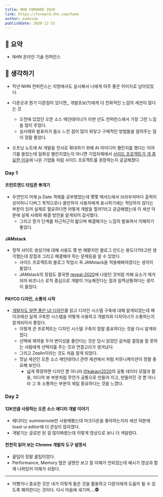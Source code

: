 ```yaml
---
title: NHN FORWARD 2020
link: https://forward.nhn.com/home
author: padosum
publishDate: 2020-12-15
---
```

## 📝 요약 
- NHN 온라인 기술 컨퍼런스  

## 🤔 생각하기   
- 작년 NHN 컨퍼런스는 지방에서도 실시해서 나에게 아주 좋은 이미지로 남아있었다.  
- 다른곳과 뭔가 다른점이 있다면,, 개발초보(?)에게 더 친화적인 느낌의 세션이 많다는 것
  - 오전에 있었던 오픈 소스 메인테이너가 이번 년도 컨퍼런스에서 가장 그런 느낌을 많이 주었다.  
  - 실사례와 발표자가 몸소 느낀 점이 많이 와닿고 구체적인 방법들을 알려주는 점이 정말 좋았다.  
  
- 오프닝 노트에 AI 개발을 전사로 확대하기 위해 AI 아이디어 챌린지를 했다는 이야기를 들었는데 일회성 챌린지였는지 아니면 기업자체에서 [사이드 프로젝트가 개 중요한 이유](../Dev/why-side-projects-are-so-damn-important)에 나온 기업들 처럼 사이드 프로젝트를 권장하는지 궁금해졌다.  

### Day 1 
#### 프런트엔드 타임존 뽀개기  
- 우연인지 어제 js Date 객체를 공부했었는데 몇몇 메서드에서 브라우저마다 출력이 상이하니 디버그 목적으로나 쓸만하지 사용자에게 표시하기에는 적당하지 않다는 부분이 있어 실제로 필요하다면 어떻게 개발을 할까?라고 궁금해했는데 이 세션 덕분에 실제 사례와 해결 방안을 알게되어 감사했다.  
  - 그리고 뭔가 단계를 차근차근히 밟으며 해결해가는 느낌의 발표여서 이해하기 좋았다.  

#### JAMstack 
- 정적 사이트 생성기에 대해 사용도 몇 번 해봤지만 블로그 만드는 용도다?라고만 생각했는데 장점과 그리고 해결해야 하는 문제등을 알 수 있었다.  
  - 사이드 프로젝트와 블로그 작업시 꼭 JAMstack을 적용해봐야겠다는 생각이 들었다.  
  - JAMstack의 장점도 결국엔 [reveal-2020](../Dev/reveal-2020)에 나왔던 것처럼 저해 요소가 제거되어 비즈니스 로직 중심으로 개발이 가능해진다는 점과 일맥상통하다는 생각이 들었다. 

#### PAYCO 디자인, 소통의 시작 
- [개발자도 알면 좋은 UI 디자인](../Dev/ui-for-developers)를 읽고 디자인 시스템 구축에 대해 알게되었는데 페이코에선 실제 구축한 시스템을 어떻게 사용하고 개발자와 디자이너가 소통하는지 알게되어서 좋았다.  
  - 이렇게 큰 프로젝트는 디자인 시스템 구축이 정말 중요하다는 것을 다시 알게되었다.  
  - 선택에 제약을 두어 변이성을 줄인다는 것은 당시 읽었던 글처럼 결정을 잘 못하는 사람에게 선택지를 주는 것과 연결고리가 생겨났다.
  - 그리고 Zeplin이라는 것도 처음 알게 되었다.  
  - 첫날 세션인 오픈 소스 메인테이너 관련 세션에서 처럼 커뮤니케이션이 정말 중요해 보인다. 
    - 넓게 확장하면 디자인 뿐 아니라 [if(kakao)2020](../Dev/if(kakao)2020)의 공통 데이터 모델과 활용, 미디어 뷰 부분처럼 무언가 공통으로 만들어 지고, 만들어진 것 뿐 아니라 그 후 소통하는 부분이 제일 중요하다는 것을 느꼈다. 


### Day 2 
#### 12K만큼 사랑하는 오픈 소스 에디터 개발 이야기 
- 에디터는 summernote만 사용해봤는데 마크다운을 좋아하는지라 세션 덕분에 toast ui editor에 더 관심이 많아졌다.  
- 개발기는 글로만 된 걸 많이봐왔는데 이렇게 영상으로 보니 더 색달랐다.  

#### 천천히 읽어 보는 Chrome 개발자 도구 설명서
- 꿀팁이 정말 꿀팁이었다.  
- Performance, Memory 탭은 설명만 보고 잘 이해가 안되었는데 예시가 영상과 함께 나와있어 이해가 쉬웠다.  


---
- 어쨌거나 중요한 것은 내가 이렇게 들은 것을 활용하고 다른이에게 도움이 될 수 있도록 해야한다는 것이다. 다시 마음에 새기며....🕵️